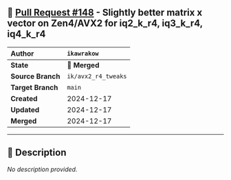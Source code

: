 ## 🔀 [Pull Request #148](https://github.com/ikawrakow/ik_llama.cpp/pull/148) - Slightly better matrix x vector on Zen4/AVX2 for iq2_k_r4, iq3_k_r4, iq4_k_r4

| **Author** | `ikawrakow` |
| :--- | :--- |
| **State** | 🔀 **Merged** |
| **Source Branch** | `ik/avx2_r4_tweaks` |
| **Target Branch** | `main` |
| **Created** | 2024-12-17 |
| **Updated** | 2024-12-17 |
| **Merged** | 2024-12-17 |

---

## 📄 Description

_No description provided._